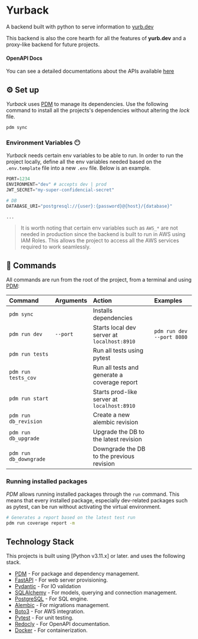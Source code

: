 # Yurback

A backend built with python to serve information to [yurb.dev](https://yurb.dev)

This backend is also the core hearth for all the features of **yurb.dev** and a proxy-like backend for future projects.

#### OpenAPI Docs

You can see a detailed documentations about the APIs available [here](https://api.yurb.dev/docs)

## ⚙️ Set up

_Yurback_ uses [PDM](https://pdm-project.org/latest/) to manage its dependencies. Use the following command to install all the projects's dependencies without altering the _lock_ file.

```sh
pdm sync
```

### Environment Variables 😶

_Yurback_ needs certain env variables to be able to run. In order to run the project locally, define all the env variables needed based on the `.env.template` file into a new `.env` file. Below is an example.

```py
PORT=1234
ENVIRONMENT="dev" # accepts dev | prod
JWT_SECRET="my-super-confidencial-secret"

# DB
DATABASE_URI="postgresql://{user}:{password}@{host}/{database}"

...
```

> It is worth noting that certain env variables such as `AWS_*` are not needed in production since the backend is built to run in AWS using IAM Roles. This allows the project to access all the AWS services required to work seamlessly.


## 🧞 Commands

All commands are run from the root of the project, from a terminal and using [PDM](https://pdm-project.org/latest/):

| Command                   | Arguments       | Action                                           | Examples                 	|
| :------------------------ | :-------------- | :----------------------------------------------- | :-------------------------	|
| `pdm sync`             		| 								| Installs dependencies                            |														|
| `pdm run dev`             | `--port`				| Starts local dev server at `localhost:8910`      | `pdm run dev --port 8080`	|
| `pdm run tests`           | 								| Run all tests using pytest											 |														|
| `pdm run tests_cov`       | 								| Run all tests and generate a coverage report     |														|
| `pdm run start`       		| 								| Starts prod-like server at `localhost:8910`			 |														|
| `pdm run db_revision` 		| 								| Create a new alembic revision                    |														|
| `pdm run db_upgrade` 		  | 								| Upgrade the DB to the latest revision            |														|
| `pdm run db_downgrade`	  | 								| Downgrade the DB to the previous revision        |														|

### Running installed packages

_PDM_ allows running installed packages through the `run` command. This means that every installed package, especially dev-related packages such as pytest, can be run without activating the virtual environment.

```sh
# Generates a report based on the latest test run
pdm run coverage report -m
```


## Technology Stack

This projects is built using [Python v3.11.x] or later. and uses the following stack.

- [PDM](https://pdm-project.org/latest/) - For package and dependency management.
- [FastAPI](https://fastapi.tiangolo.com/) - For web server provisioning.
- [Pydantic](https://docs.pydantic.dev/latest/) - For IO validation
- [SQLAlchemy](https://docs.sqlalchemy.org/en/20/core/index.html) - For models, querying and connection management.
- [PostgreSQL](https://www.postgresql.org/) - For SQL engine.
- [Alembic](https://alembic.sqlalchemy.org/en/latest/) - For migrations management.
- [Boto3](https://boto3.amazonaws.com/v1/documentation/api/latest/index.html) - For AWS integration.
- [Pytest](https://docs.pytest.org/en/7.4.x/contents.html) - For unit testing.
- [Redocly](https://redocly.com/) - For OpenAPI documentation.
- [Docker](https://www.docker.com/) - For containerization.
